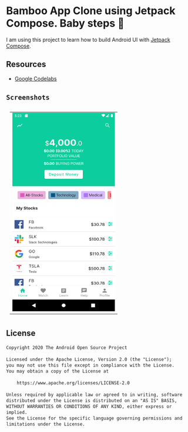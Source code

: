 # Bamboo App Clone using Jetpack Compose. Baby steps 🙂

I am using this project to learn how to build Android UI with [Jetpack Compose](https://developer.android.com/jetpack/compose). 

## Resources

* [Google Codelabs](https://developer.android.com/codelabs/jetpack-compose-layouts)

## `Screenshots`
<table style="padding:10px">
  <tr>
    <td> 
         <img src="https://github.com/Nsikaktopdown/BambooCompose/blob/main/screenshot/Screenshot_20210817_172342.png"  alt="1" width = 279px height = 540px ></td>
      
  
   <!--<td><img src="./Scshot/trip_end.png" align="right" alt="4" width =  279px height = 496px></td>-->
  </tr>
 </table>


## License

```
Copyright 2020 The Android Open Source Project

Licensed under the Apache License, Version 2.0 (the "License");
you may not use this file except in compliance with the License.
You may obtain a copy of the License at

    https://www.apache.org/licenses/LICENSE-2.0

Unless required by applicable law or agreed to in writing, software
distributed under the License is distributed on an "AS IS" BASIS,
WITHOUT WARRANTIES OR CONDITIONS OF ANY KIND, either express or implied.
See the License for the specific language governing permissions and
limitations under the License.
```
